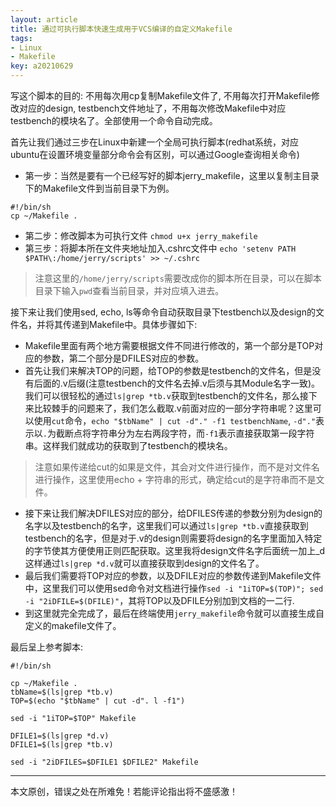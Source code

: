 ```yaml
---
layout: article
title: 通过可执行脚本快速生成用于VCS编译的自定义Makefile
tags: 
- Linux
- Makefile
key: a20210629
---
```


写这个脚本的目的: 不用每次用cp复制Makefile文件了, 不用每次打开Makefile修改对应的design, testbench文件地址了，不用每次修改Makefile中对应testbench的模块名了。全部使用一个命令自动完成。

<!--more-->

首先让我们通过三步在Linux中新建一个全局可执行脚本(redhat系统，对应ubuntu在设置环境变量部分命令会有区别，可以通过Google查询相关命令)
* 第一步：当然是要有一个已经写好的脚本jerry_makefile，这里以复制主目录下的Makefile文件到当前目录下为例。

```
#!/bin/sh
cp ~/Makefile .
```

* 第二步：修改脚本为可执行文件 `chmod u+x jerry_makefile`
* 第三步：将脚本所在文件夹地址加入.cshrc文件中 `echo 'setenv PATH $PATH\:/home/jerry/scripts' >> ~/.cshrc`

> 注意这里的`/home/jerry/scripts`需要改成你的脚本所在目录，可以在脚本目录下输入`pwd`查看当前目录，并对应填入进去。

接下来让我们使用sed, echo, ls等命令自动获取目录下testbench以及design的文件名，并将其传递到Makefile中。具体步骤如下: 
* Makefile里面有两个地方需要根据文件不同进行修改的，第一个部分是TOP对应的参数，第二个部分是DFILES对应的参数。
* 首先让我们来解决TOP的问题，给TOP的参数是testbench的文件名，但是没有后面的.v后缀(注意testbench的文件名去掉.v后须与其Module名字一致)。我们可以很轻松的通过`ls|grep *tb.v`获取到testbench的文件名，那么接下来比较棘手的问题来了，我们怎么截取.v前面对应的一部分字符串呢？这里可以使用`cut`命令，`echo "$tbName" | cut -d"." -f1 testbenchName`, `-d"."`表示以`.`为截断点将字符串分为左右两段字符，而`-f1`表示直接获取第一段字符串。这样我们就成功的获取到了testbench的模块名。
> 注意如果传递给cut的如果是文件，其会对文件进行操作，而不是对文件名进行操作，这里使用echo + 字符串的形式，确定给cut的是字符串而不是文件。
* 接下来让我们解决DFILES对应的部分，给DFILES传递的参数分别为design的名字以及testbench的名字，这里我们可以通过`ls|grep *tb.v`直接获取到testbench的名字，但是对于.v的design则需要将design的名字里面加入特定的字节使其方便使用正则匹配获取。这里我将design文件名字后面统一加上_d这样通过`ls|grep *d.v`就可以直接获取到design的文件名了。
* 最后我们需要将TOP对应的参数，以及DFILE对应的参数传递到Makefile文件中，这里我们可以使用sed命令对文档进行操作`sed -i "1iTOP=$(TOP)"; sed -i "2iDFILE=$(DFILE)"`，其将TOP以及DFILE分别加到文档的一二行.
* 到这里就完全完成了，最后在终端使用`jerry_makefile`命令就可以直接生成自定义的makefile文件了。

最后呈上参考脚本:

```
#!/bin/sh

cp ~/Makefile .
tbName=$(ls|grep *tb.v)
TOP=$(echo "$tbName" | cut -d". l -f1")

sed -i "1iTOP=$TOP" Makefile

DFILE1=$(ls|grep *d.v)
DFILE1=$(ls|grep *tb.v)

sed -i "2iDFILES=$DFILE1 $DFILE2" Makefile
```
---
本文原创，错误之处在所难免！若能评论指出将不盛感激！
